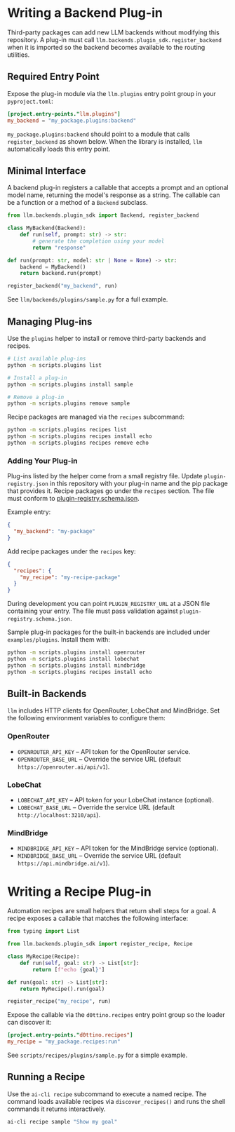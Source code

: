 # Writing a Backend Plug-in

Third-party packages can add new LLM backends without modifying this repository.
A plug-in must call `llm.backends.plugin_sdk.register_backend` when it is imported so the
backend becomes available to the routing utilities.

## Required Entry Point

Expose the plug-in module via the `llm.plugins` entry point group in your
`pyproject.toml`:

```toml
[project.entry-points."llm.plugins"]
my_backend = "my_package.plugins:backend"
```

`my_package.plugins:backend` should point to a module that calls
`register_backend` as shown below. When the library is installed, `llm`
automatically loads this entry point.

## Minimal Interface

A backend plug-in registers a callable that accepts a prompt and an optional
model name, returning the model's response as a string. The callable can be a
function or a method of a `Backend` subclass.

```python
from llm.backends.plugin_sdk import Backend, register_backend

class MyBackend(Backend):
    def run(self, prompt: str) -> str:
        # generate the completion using your model
        return "response"

def run(prompt: str, model: str | None = None) -> str:
    backend = MyBackend()
    return backend.run(prompt)

register_backend("my_backend", run)
```

See `llm/backends/plugins/sample.py` for a full example.

## Managing Plug-ins

Use the `plugins` helper to install or remove third-party backends and recipes.

```bash
# List available plug-ins
python -m scripts.plugins list

# Install a plug-in
python -m scripts.plugins install sample

# Remove a plug-in
python -m scripts.plugins remove sample
```

Recipe packages are managed via the `recipes` subcommand:

```bash
python -m scripts.plugins recipes list
python -m scripts.plugins recipes install echo
python -m scripts.plugins recipes remove echo
```

### Adding Your Plug-in

Plug-ins listed by the helper come from a small registry file. Update
`plugin-registry.json` in this repository with your plug-in name and the pip
package that provides it. Recipe packages go under the `recipes` section.
The file must conform to
[plugin-registry.schema.json](../plugin-registry.schema.json).

Example entry:

```json
{
  "my_backend": "my-package"
}
```

Add recipe packages under the `recipes` key:

```json
{
  "recipes": {
    "my_recipe": "my-recipe-package"
  }
}
```

During development you can point `PLUGIN_REGISTRY_URL` at a JSON file
containing your entry. The file must pass validation against
`plugin-registry.schema.json`.

Sample plug-in packages for the built-in backends are included under
`examples/plugins`. Install them with:

```bash
python -m scripts.plugins install openrouter
python -m scripts.plugins install lobechat
python -m scripts.plugins install mindbridge
python -m scripts.plugins recipes install echo
```

## Built-in Backends

`llm` includes HTTP clients for OpenRouter, LobeChat and MindBridge. Set the
following environment variables to configure them:

### OpenRouter

- `OPENROUTER_API_KEY` – API token for the OpenRouter service.
- `OPENROUTER_BASE_URL` – Override the service URL (default
  `https://openrouter.ai/api/v1`).

### LobeChat

- `LOBECHAT_API_KEY` – API token for your LobeChat instance (optional).
- `LOBECHAT_BASE_URL` – Override the service URL (default
  `http://localhost:3210/api`).

### MindBridge

- `MINDBRIDGE_API_KEY` – API token for the MindBridge service (optional).
- `MINDBRIDGE_BASE_URL` – Override the service URL (default
  `https://api.mindbridge.ai/v1`).

# Writing a Recipe Plug-in

Automation recipes are small helpers that return shell steps for a goal.
A recipe exposes a callable that matches the following interface:

```python
from typing import List

from llm.backends.plugin_sdk import register_recipe, Recipe

class MyRecipe(Recipe):
    def run(self, goal: str) -> List[str]:
        return [f"echo {goal}"]

def run(goal: str) -> List[str]:
    return MyRecipe().run(goal)

register_recipe("my_recipe", run)
```

Expose the callable via the `d0ttino.recipes` entry point group so the
loader can discover it:

```toml
[project.entry-points."d0ttino.recipes"]
my_recipe = "my_package.recipes:run"
```

See `scripts/recipes/plugins/sample.py` for a simple example.

## Running a Recipe

Use the ``ai-cli recipe`` subcommand to execute a named recipe. The command
loads available recipes via ``discover_recipes()`` and runs the shell commands
it returns interactively.

```bash
ai-cli recipe sample "Show my goal"
```
